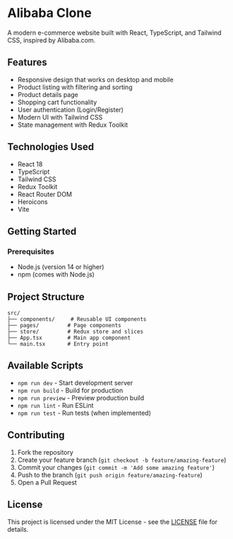 # Alibaba Clone

A modern e-commerce website built with React, TypeScript, and Tailwind CSS, inspired by Alibaba.com.

## Features

- Responsive design that works on desktop and mobile
- Product listing with filtering and sorting
- Product details page
- Shopping cart functionality
- User authentication (Login/Register)
- Modern UI with Tailwind CSS
- State management with Redux Toolkit

## Technologies Used

- React 18
- TypeScript
- Tailwind CSS
- Redux Toolkit
- React Router DOM
- Heroicons
- Vite

## Getting Started

### Prerequisites

- Node.js (version 14 or higher)
- npm (comes with Node.js)

## Project Structure

```
src/
├── components/     # Reusable UI components
├── pages/         # Page components
├── store/         # Redux store and slices
├── App.tsx        # Main app component
└── main.tsx       # Entry point
```

## Available Scripts

- `npm run dev` - Start development server
- `npm run build` - Build for production
- `npm run preview` - Preview production build
- `npm run lint` - Run ESLint
- `npm run test` - Run tests (when implemented)

## Contributing

1. Fork the repository
2. Create your feature branch (`git checkout -b feature/amazing-feature`)
3. Commit your changes (`git commit -m 'Add some amazing feature'`)
4. Push to the branch (`git push origin feature/amazing-feature`)
5. Open a Pull Request

## License

This project is licensed under the MIT License - see the [LICENSE](LICENSE) file for details.

